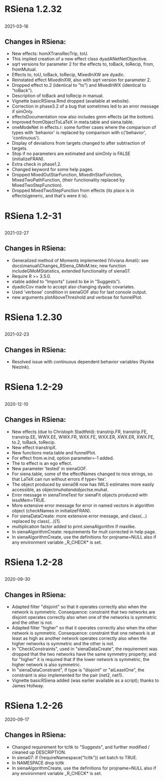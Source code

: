 # RSiena 1.2.32

## 

2021-03-16

## Changes in RSiena:
   * New effects: homXTransRecTrip, toU.
   * This implied creation of a new effect class dyadANetNetObjective.
   * sqrt versions for parameter 2 for the effects to, toBack, toRecip,
     from, fromMutual.
   * Effects to, toU, toBack, toRecip, MixedInXW are dyadic.
   * Reinstated effect MixedInXW, also with sqrt version for parameter 2.
   * Dropped effect to.2 (identical to "to") 
     and MixedInWX (identical to "toBack").
   * Description of toBack and toRecip in manual.
   * Vignette basicRSiena.Rmd dropped (available at website).
   * Correction in phase3.2 of a bug that sometimes led to an error message 
     if simOnly.
   * effectsDocumentation now also includes gmm effects (at the bottom).
   * Improved fromObjectToLaTeX in meta.table and siena.table. 
   * oneModeNet in effects.r: some further cases where the comparison of
     types with 'behavior' is replaced by 
     comparison with c('behavior', 'continuous').
   * Display of deviations from targets changed to after subtraction of targets.
   * Stop if no parameters are estimated and simOnly is FALSE (initializeFRAN).
   * Extra check in phase1.2.
   * Changed keyword for some help pages.
   * Dropped MixedOutStarFunction, MixedInStarFunction, MixedTwoPathFunction,
     (their functionality replaced by MixedTwoStepFunction).
   * Dropped MixedTwoStepFunction from effects 
     (its place is in effects\generic, and that's were it is).

# RSiena 1.2-31

## 

2021-02-27

## Changes in RSiena:
   * Generalized method of Moments implemented (Viviana Amati):
     see docs\manual\Changes_RSiena_GMoM.tex;
     new function includeGMoMStatistics, extended functionality of siena07.
   * Require R >= 3.5.0.
   * xtable added to "Imports" (used to be in "Suggests").
   * dyadicCov made to accept also changing dyadic covariates.
   * Used 'verbose' condition in sienaGOF also for last console output.
   * new arguments plotAboveThreshold and verbose for funnelPlot.

# RSiena 1.2.30

## 

2021-02-23

## Changes in RSiena:
   * Resolved issue with continuous dependent behavior variables 
     (Nynke Niezink).

# RSiena 1.2-29

## 

2020-12-10

## Changes in RSiena:
   * New effects (due to Christoph Stadtfeld):
     transtrip.FR, transtrip.FE, transtrip.EE, WWX.EE, WWX.FR, WXX.FE,
     WXX.ER, XWX.ER, XWX.FE, to.2, toBack, toRecip.
   * New effect transtripX.
   * New functions meta.table and funnelPlot.
   * For effect from.w.ind, option parameter=-1 added.
   * The to effect is an ego effect.
   * New parameter 'tested' in sienaGOF.
   * For siena.table, some of the effectNames changed to nice strings,
     so that LaTeX can run without errors if type='tex'.
   * The object produced by siena08 now has IWLS estimates more easily 
     accessible, as object$muhat and object$se.muhat.
   * Error message in sienaTimeTest for sienaFit objects produced with
     lessMem=TRUE.
   * More extensive error message for error in named vectors in algorithm object
     (checkNames in initializeFRAN).
   * For sienaDataCreate: more extensive error message, and class(...) replaced
     by class(...)[1]. 
   * multiplication factor added to print.sienaAlgorithm if maxlike.
   * In sienaAlgorithmCreate: requirements for mult corrected in help page.
   * In sienaAlgorithmCreate, use the definitions for projname=NULL
     also if any environment variable _R_CHECK* is set. 


# RSiena 1.2-28

## 

2020-09-30

## Changes in RSiena:
   * Adapted filter "disjoint" so that it operates correctly
     also when the network is symmetric.
     Consequence: constraint that two networks are disjoint
     operates correctly also when one of the networks is symmetric
     and the other is not.
   * Adapted filter "higher" so that it operates correctly
     also when the other network is symmetric.
     Consequence: constraint that one network is at least as high
     as another network operates correctly also when 
     the higher networks is symmetric and the other is not.
   * In "CheckConstraints", used in "sienaDataCreate", the requirement 
     was dropped that the two networks have the same symmetry property;
     and for "higher" it is required that if the lower network
     is symmetric, the higher network is also symmetric.
   * In "sienaDataConstraint", if type is "disjoint" or "atLeastOne",
     the constraint is also implemented for the pair (net2, net1).
   * Vignette basicRSiena added (was earlier available as a script);
     thanks to James Hollway.

# RSiena 1.2-26

2020-09-17 

## Changes in RSiena:
   * Changed requirement for tcltk to "Suggests", 
     and further modified / cleaned up DESCRIPTION.
   * In siena07: if (!requireNamespace("tcltk")) set batch to TRUE.
   * In NAMESPACE drop tcltk
   * In sienaAlgorithmCreate, use the definitions for projname=NULL
     also if any environment variable _R_CHECK* is set.


